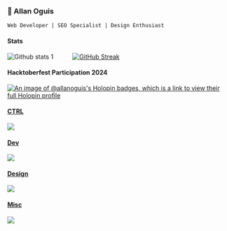 <h3>💎 Allan Oguis</h3>

`Web Developer | SEO Specialist | Design Enthusiast`

<h4>Stats</h4>

![Github stats 1](https://github-readme-stats.vercel.app/api?username=allanoguis&hide_border=true&show_icons=true&theme=merko) &nbsp; &nbsp; &nbsp; &nbsp; &nbsp; [![GitHub Streak](https://github-readme-streak-stats.herokuapp.com?user=allanoguis&theme=merko&hide_border=true&exclude_days=Sun%2CSat)](https://git.io/streak-stats)

#### Hacktoberfest Participation 2024

[![An image of @allanoguis's Holopin badges, which is a link to view their full Holopin profile](https://holopin.me/allanoguis)](https://holopin.io/@allanoguis)

<p align="left">
  <a href="https://skillicons.dev">
    <h4>CTRL</h4> <img src="https://skillicons.dev/icons?i=git,github,gitlab,githubactions" />
  </a>
</p>

<p align="left">
  <a href="https://skillicons.dev">
    <h4>Dev</h4> <img src="https://skillicons.dev/icons?i=html,css,bootstrap,js,ts,jquery,nextjs,react,tailwind" />
  </a>
</p>

<p align="left">
  <a href="https://skillicons.dev">
    <h4>Design</h4> <img src="https://skillicons.dev/icons?i=ps,ai,figma,sketchup,blender" />
  </a>
</p>

<p align="left">
  <a href="https://skillicons.dev">
    <h4>Misc</h4> <img src="https://skillicons.dev/icons?i=discord,bots,vscode,notion,md" />
  </a>
</p>

